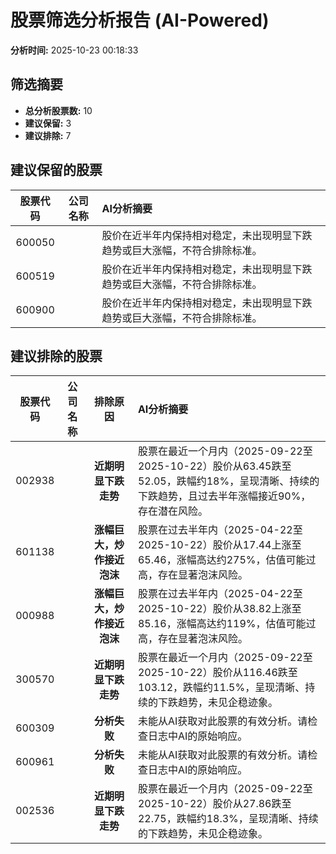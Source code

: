 # 股票筛选分析报告 (AI-Powered)

**分析时间:** 2025-10-23 00:18:33

## 筛选摘要

- **总分析股票数:** 10
- **建议保留:** 3
- **建议排除:** 7

## 建议保留的股票

| 股票代码 | 公司名称 | AI分析摘要 |
|:---:|:---:|:---|
| 600050 |  | 股价在近半年内保持相对稳定，未出现明显下跌趋势或巨大涨幅，不符合排除标准。 |
| 600519 |  | 股价在近半年内保持相对稳定，未出现明显下跌趋势或巨大涨幅，不符合排除标准。 |
| 600900 |  | 股价在近半年内保持相对稳定，未出现明显下跌趋势或巨大涨幅，不符合排除标准。 |

## 建议排除的股票

| 股票代码 | 公司名称 | 排除原因 | AI分析摘要 |
|:---:|:---:|:---:|:---|
| 002938 |  | **近期明显下跌走势** | 股票在最近一个月内（2025-09-22至2025-10-22）股价从63.45跌至52.05，跌幅约18%，呈现清晰、持续的下跌趋势，且过去半年涨幅接近90%，存在潜在风险。 |
| 601138 |  | **涨幅巨大，炒作接近泡沫** | 股票在过去半年内（2025-04-22至2025-10-22）股价从17.44上涨至65.46，涨幅高达约275%，估值可能过高，存在显著泡沫风险。 |
| 000988 |  | **涨幅巨大，炒作接近泡沫** | 股票在过去半年内（2025-04-22至2025-10-22）股价从38.82上涨至85.16，涨幅高达约119%，估值可能过高，存在显著泡沫风险。 |
| 300570 |  | **近期明显下跌走势** | 股票在最近一个月内（2025-09-22至2025-10-22）股价从116.46跌至103.12，跌幅约11.5%，呈现清晰、持续的下跌趋势，未见企稳迹象。 |
| 600309 |  | **分析失败** | 未能从AI获取对此股票的有效分析。请检查日志中AI的原始响应。 |
| 600961 |  | **分析失败** | 未能从AI获取对此股票的有效分析。请检查日志中AI的原始响应。 |
| 002536 |  | **近期明显下跌走势** | 股票在最近一个月内（2025-09-22至2025-10-22）股价从27.86跌至22.75，跌幅约18.3%，呈现清晰、持续的下跌趋势，未见企稳迹象。 |
